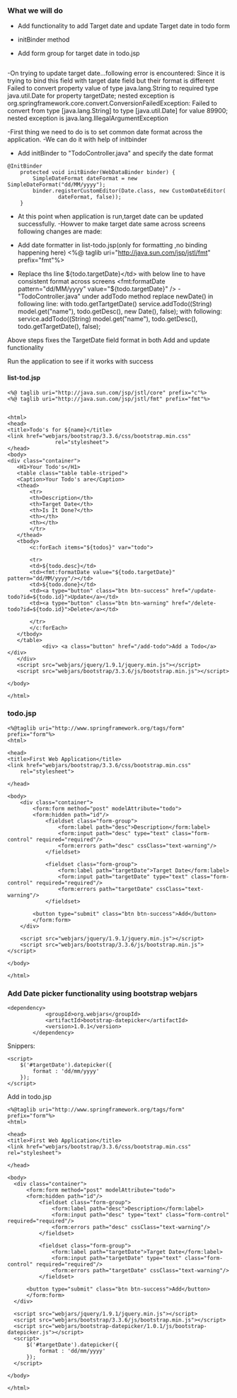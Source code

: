 ### What we will do
- Add functionality to add Target date and update Target date in todo form
- initBinder method

- Add form group for target date in todo.jsp
```

```
-On trying to update target date...following error is encountered: Since it is trying to bind this field with target date field but their format is different
Failed to convert property value of type java.lang.String to required type java.util.Date for property targetDate; nested exception is org.springframework.core.convert.ConversionFailedException: 
Failed to convert from type [java.lang.String] to type [java.util.Date] for value 89900; nested exception is java.lang.IllegalArgumentException

-First thing we need to do is to set common date format across the application. 
-We can do it with help of initbinder
- Add initBinder to "TodoController.java" and specify the date format
```
@InitBinder
	protected void initBinder(WebDataBinder binder) {
		SimpleDateFormat dateFormat = new SimpleDateFormat("dd/MM/yyyy");
		binder.registerCustomEditor(Date.class, new CustomDateEditor(
				dateFormat, false));
	}
 ``` 
 - At this point when application is run,target date can be updated successfully.
 -Howver to make target date same across screens following changes are made:
 - Add date formatter in list-todo.jsp(only for formatting ,no binding happening here)
 <%@ taglib uri="http://java.sun.com/jsp/jstl/fmt" prefix="fmt"%>
 
 - Replace ths line <td>${todo.targetDate}</td> with below line to have consistent format across screens
		<fmt:formatDate pattern="dd/MM/yyyy" value="${todo.targetDate}" />
 -"TodoController.java" under addTodo method replace newDate() in following line: with todo.getTartgetDate()
 service.addTodo((String) model.get("name"), todo.getDesc(), new Date(), false);
 with following:
 service.addTodo((String) model.get("name"), todo.getDesc(), todo.getTargetDate(), false);
 
 Above steps fixes the TargetDate field format in both Add and update functionality
 
 Run the application to see if it works with success
 
 #### list-tod.jsp
 ```
 <%@ taglib uri="http://java.sun.com/jsp/jstl/core" prefix="c"%>
<%@ taglib uri="http://java.sun.com/jsp/jstl/fmt" prefix="fmt"%>


<html>
<head>
<title>Todo's for ${name}</title>
<link href="webjars/bootstrap/3.3.6/css/bootstrap.min.css"
	    		rel="stylesheet">
</head>
<body>
<div class="container">
	<H1>Your Todo's</H1>
	<table class="table table-striped">
	<Caption>Your Todo's are</Caption>
	<thead>
		<tr>
		<th>Description</th>
		<th>Target Date</th>
		<th>Is It Done?</th>
		<th></th>
		<th></th>
		</tr>
	</thead>
	<tbody>
		<c:forEach items="${todos}" var="todo">		
		
		<tr>
		<td>${todo.desc}</td>				
		<td><fmt:formatDate value="${todo.targetDate}" pattern="dd/MM/yyyy"/></td>
		<td>${todo.done}</td>		
		<td><a type="button" class="btn btn-success" href="/update-todo?id=${todo.id}">Update</a></td>
		<td><a type="button" class="btn btn-warning" href="/delete-todo?id=${todo.id}">Delete</a></td>
		
		</tr>
		</c:forEach>
	</tbody>
	</table>
			<div> <a class="button" href="/add-todo">Add a Todo</a></div>
	</div>
	<script src="webjars/jquery/1.9.1/jquery.min.js"></script>
	<script src="webjars/bootstrap/3.3.6/js/bootstrap.min.js"></script>
	
</body>

</html>
```
### todo.jsp
```
<%@taglib uri="http://www.springframework.org/tags/form" prefix="form"%>
<html>

<head>
<title>First Web Application</title>
<link href="webjars/bootstrap/3.3.6/css/bootstrap.min.css"
	rel="stylesheet">

</head>

<body>
	<div class="container">
		<form:form method="post" modelAttribute="todo">
		<form:hidden path="id"/> 
			<fieldset class="form-group">
				<form:label path="desc">Description</form:label> 
				<form:input path="desc" type="text" class="form-control" required="required"/>
				<form:errors path="desc" cssClass="text-warning"/>
			</fieldset>			
				
			<fieldset class="form-group">
				<form:label path="targetDate">Target Date</form:label> 
				<form:input path="targetDate" type="text" class="form-control" required="required"/>
				<form:errors path="targetDate" cssClass="text-warning"/>
			</fieldset>

		<button type="submit" class="btn btn-success">Add</button>
		</form:form>
	</div>

	<script src="webjars/jquery/1.9.1/jquery.min.js"></script>
	<script src="webjars/bootstrap/3.3.6/js/bootstrap.min.js"></script>

</body>

</html>
```
### Add Date picker functionality using bootstrap webjars
```
<dependency>
			<groupId>org.webjars</groupId>
			<artifactId>bootstrap-datepicker</artifactId>
			<version>1.0.1</version>
		</dependency>
```
Snippers:
<script src="webjars/bootstrap-datepicker/1.0.1/js/bootstrap-datepicker.js"></script>
	<script>
		$('#targetDate').datepicker({
			format : 'dd/mm/yyyy'
		});
	</script>
  
  Add in todo.jsp
  ```
  <%@taglib uri="http://www.springframework.org/tags/form" prefix="form"%>
<html>

<head>
<title>First Web Application</title>
<link href="webjars/bootstrap/3.3.6/css/bootstrap.min.css" rel="stylesheet">

</head>

<body>
	<div class="container">
		<form:form method="post" modelAttribute="todo">
		<form:hidden path="id"/> 
			<fieldset class="form-group">
				<form:label path="desc">Description</form:label> 
				<form:input path="desc" type="text" class="form-control" required="required"/>
				<form:errors path="desc" cssClass="text-warning"/>
			</fieldset>			
				
			<fieldset class="form-group">
				<form:label path="targetDate">Target Date</form:label> 
				<form:input path="targetDate" type="text" class="form-control" required="required"/>
				<form:errors path="targetDate" cssClass="text-warning"/>
			</fieldset>

		<button type="submit" class="btn btn-success">Add</button>
		</form:form>
	</div>

	<script src="webjars/jquery/1.9.1/jquery.min.js"></script>
	<script src="webjars/bootstrap/3.3.6/js/bootstrap.min.js"></script>
	<script src="webjars/bootstrap-datepicker/1.0.1/js/bootstrap-datepicker.js"></script>
	<script>
		$('#targetDate').datepicker({
			format : 'dd/mm/yyyy'
		});
	</script>

</body>

</html>
```
